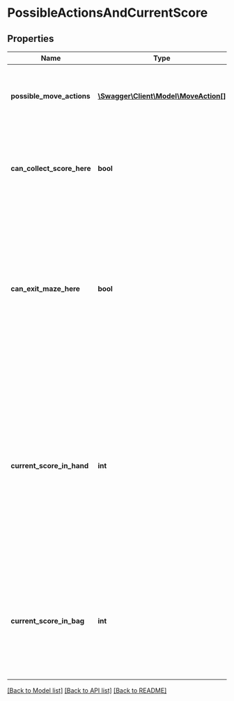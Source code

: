 # PossibleActionsAndCurrentScore

## Properties
Name | Type | Description | Notes
------------ | ------------- | ------------- | -------------
**possible_move_actions** | [**\Swagger\Client\Model\MoveAction[]**](MoveAction.md) | The actions available on your surrounding tiles (lookahead of one tile). | [optional] 
**can_collect_score_here** | **bool** | In the tile where you are standing, is it possible to collect score (from hand to bag). | [optional] 
**can_exit_maze_here** | **bool** | In the tile where you are standing, is it possible to exit the maze. Remember you will lose any score in hand  and only be rewarded with the score you have in your bag. | [optional] 
**current_score_in_hand** | **int** | What is the score you currently have in your hand. Find a score collection point and issue a collect  score command to move this score into your bag. Score in your hand is not awarded when you exit a maze. | [optional] 
**current_score_in_bag** | **int** | What is the score currently in your bag. When you exit the maze this score will be rewarded to your total  overall score. | [optional] 

[[Back to Model list]](../README.md#documentation-for-models) [[Back to API list]](../README.md#documentation-for-api-endpoints) [[Back to README]](../README.md)


